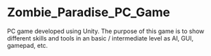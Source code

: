 Zombie_Paradise_PC_Game
=======================

PC game developed using Unity. The purpose of this game is to show different skills and tools in an basic / intermediate level as AI, GUI, gamepad, etc.
